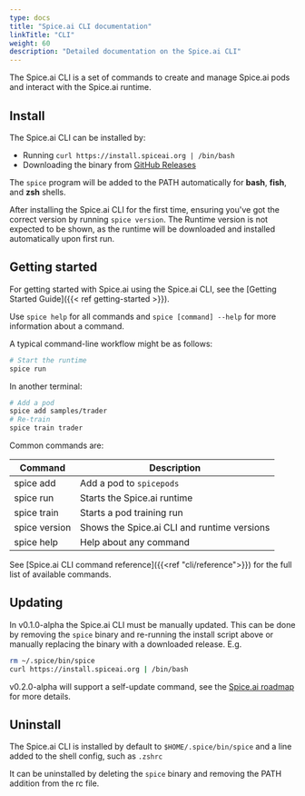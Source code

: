 ```yaml
---
type: docs
title: "Spice.ai CLI documentation"
linkTitle: "CLI"
weight: 60
description: "Detailed documentation on the Spice.ai CLI"
---
```


The Spice.ai CLI is a set of commands to create and manage Spice.ai pods and interact with the Spice.ai runtime.

## Install

The Spice.ai CLI can be installed by:

- Running `curl https://install.spiceai.org | /bin/bash`
- Downloading the binary from [GitHub Releases](https://github.com/spiceai/spiceai/releases)

The `spice` program will be added to the PATH automatically for **bash**, **fish**, and **zsh** shells.

After installing the Spice.ai CLI for the first time, ensuring you've got the correct version by running `spice version`. The Runtime version is not expected to be shown, as the runtime will be downloaded and installed automatically upon first run.

## Getting started

For getting started with Spice.ai using the Spice.ai CLI, see the [Getting Started Guide]({{< ref getting-started >}}).

Use `spice help` for all commands and `spice [command] --help` for more information about a command.

A typical command-line workflow might be as follows:

```bash
# Start the runtime
spice run
```

In another terminal:

```bash
# Add a pod
spice add samples/trader
# Re-train
spice train trader
```

Common commands are:

| Command       | Description                                 |
| ------------- | ------------------------------------------- |
| spice add     | Add a pod to `spicepods`                    |
| spice run     | Starts the Spice.ai runtime                 |
| spice train   | Starts a pod training run                   |
| spice version | Shows the Spice.ai CLI and runtime versions |
| spice help    | Help about any command                      |

See [Spice.ai CLI command reference]({{<ref "cli/reference">}}) for the full list of available commands.

## Updating

In v0.1.0-alpha the Spice.ai CLI must be manually updated. This can be done by removing the `spice` binary and re-running the install script above or manually replacing the binary with a downloaded release. E.g.

```bash
rm ~/.spice/bin/spice
curl https://install.spiceai.org | /bin/bash
```

v0.2.0-alpha will support a self-update command, see the [Spice.ai roadmap](https://github.com/spiceai/spiceai/blob/trunk/docs/ROADMAP.md) for more details.

## Uninstall

The Spice.ai CLI is installed by default to `$HOME/.spice/bin/spice` and a line added to the shell config, such as `.zshrc`

It can be uninstalled by deleting the `spice` binary and removing the PATH addition from the rc file.

